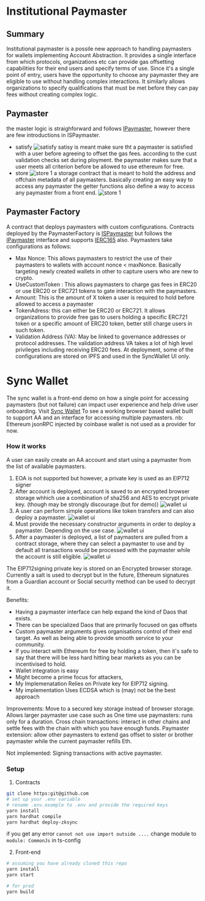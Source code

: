# Institutional Paymaster

## Summary

Institutional paymaster is a possile new approach to handling paymasters for wallets implementing Account Abstraction. It provides a single interface from which protocols, organizations etc can provide gas offsetting capabilities for their end users and specify terms of use. Since it's a single point of entry, users have the opportunity to choose any paymaster they are eligible to use without handling complex interactions.
It similarly allows organizations to specify qualifications that must be met before they can pay fees without creating complex logic.

## Paymaster

the master logic is straighforward and follows [IPaymaster](https://github.com/matter-labs/v2-testnet-contracts/blob/main/l2/system-contracts/interfaces/IPaymaster.sol), however there are few introductions in ISPaymaster.

- satisfy
    ![satisfy](./public/12_ContractShow.png)
satisy is meant make sure tht a paymaster is satisfied with a user before agreeing to offset the gas fees. according to the cust validation checks set during ployment. the paymaster makes sure that a user meets all criterion before be allowed to use ethereum for free.
- store
    ![store 1](./public/10_ContractShow.png)
a storage contract that is meant to hold the address and offchain metadata of all paymasters. basically creating an easy way to access any paymaster
 the getter functions also define a way to access any paymaster from a front end.
    ![store 1](./public/11_ContractShow.png)

## Paymaster Factory

A contract that deploys paymasters with custom configurations.
Contracts deployed by the PaymasterFactory is [ISPaymaster](./contracts/interface/IPaymaster.sol) but follows the [IPaymaster](https://github.com/matter-labs/v2-testnet-contracts/blob/main/l2/system-contracts/interfaces/IPaymaster.sol) interface and supports [IERC165](https://github.com/OpenZeppelin/openzeppelin-contracts/blob/master/contracts/utils/introspection/IERC165.sol) also.
Paymasters take configurations as follows:

- Max Nonce:
This allows paymasters to restrict the use of their paymasters to wallets with account nonce < maxNonce. Basically targeting newly created wallets in other to capture users who are new to crypto.
- UseCustomToken :
This allows paymasters to charge gas fees in ERC20 or use ERC20 or ERC721 tokens to gate interaction with the paymasters.
- Amount:
This is the amount of X token a user is required to hold before allowed to access a paymaster
- TokenAdress: this can either be ERC20 or ERC721. It allows organizations to provide free gas to users holding a specific ERC721 token or a specific amount of ERC20 token, better still charge users in such token.
- Validation Address (VA): May be linked to governance addresses or protocol addresses. The validation address VA takes a lot of high level privileges including receiving ERC20 fees.
At deployment, some of the configurations are stored on IPFS and used in the SyncWallet UI only.

# Sync Wallet

The sync wallet is a front-end demo on how a single point for accessing paymasters (but not failure) can impact user experience and help drive user onboarding.
Visit [Sync Wallet](https://instpaymaster.vercel.app) To see a working browser based wallet built to support AA and an interface for accessing multiple paymasters.
nb: Ethereum jsonRPC injected by coinbase wallet is not used as a provider for now.

### How it works

A user can easily create an AA account and start using a paymaster from the list of available paymasters.

1. EOA is not supported but however, a private key is used as an EIP712 signer
2. After account is deployed, account is saved to an  encrypted browser storage whhich use a combination of sha256 and AES to encrypt private key. (though may be strongly discourage (but for demo))
    ![wallet ui](./public/03_PaymastersWallet.png?raw=true "SyncWallet UI")
3. A user can perform simple operations like token transfers and can also deploy a paymaster.
    ![wallet ui](./public/00_PaymasterWallet.png?raw=true "SyncWallet UI")
4. Must provide the necessary constructor arguments in order to deploy a paymaster. Depending on the use case.
    ![wallet ui](./public/02_PaymastersWallet.png?raw=true "SyncWallet UI")
5. After a paymaster is deployed, a list of paymasters are pulled from a contract storage, where they can select a paymaster to use and by default all transactions would be processed with the paymaster while the account is still eligible.
    ![wallet ui](./public/01_PaymastersWallet.png?raw=true "SyncWallet UI")

The EIP712signing private key is stored on an Encrypted browser storage. Currently a salt is used to decrypt but in the future, Ethereum signatures from a Guardian account or Social security method can be used to decrypt it.

Benefits:

- Having a paymaster interface can help expand the kind of Daos that exists.
- There can be specialized Daos that are primarily focused on gas offsets
- Custom paymaster arguments gives organisations control of their end target.
As well as being able to provide smooth service to your community.
- If you interact with Ethereum for free by holding a token, then it's safe to say that there will be less hard hitting bear markets as you can be incentivised to hold.
- Wallet integration is easy
- Might become a prime focus for attackers,
- My Implemenatation Relies on Private key for EIP712 signing.
- My implementation Uses ECDSA which is (may) not be the best approach

Improvements:
Move to a secured key storage instead of browser storage.
Allows larger paymaster use case such as
One time use paymasters: runs only for a duration.
Cross chain transactions: interact in other chains and settle fees with the chain with which you have enough funds.
Paymaster extension: allow other paymasters to extend gas offset to sister or brother paymaster while the current paymaster refills Eth.

Not implemented:
 Signing transactions with active paymaster.

### Setup

1. Contracts

```bash
git clone https:git@github.com
# set up your .env variable
# rename .env.example to .env and provide the required keys
yarn install
yarn hardhat compile
yarn hardhat deploy-zksync

```

if you get any error   `cannot not use import outside ....` change module to `module: CommonJs` in ts-config

2. Front-end

```bash
# assuming you have already cloned this repo
yarn install
yarn start

# for prod
yarn build
```
